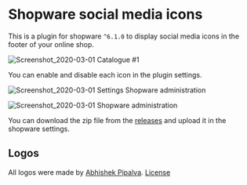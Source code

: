# Shopware social media icons

This is a plugin for shopware `^6.1.0` to display social media icons in the footer of your online shop.

![Screenshot_2020-03-01 Catalogue #1](https://user-images.githubusercontent.com/45712972/75630569-2c306500-5bec-11ea-9902-bf2c80ec5630.png)

You can enable and disable each icon in the plugin settings.

![Screenshot_2020-03-01 Settings Shopware administration](https://user-images.githubusercontent.com/45712972/75630853-613db700-5bee-11ea-9839-453e716405ee.png)

![Screenshot_2020-03-01 Shopware administration](https://user-images.githubusercontent.com/45712972/75630570-2cc8fb80-5bec-11ea-9034-3e67723dda4b.png)

You can download the zip file from the [releases](https://github.com/sebastianvolk/shopware-social-media-icons/releases/latest) and upload it in the shopware settings.

## Logos

All logos were made by [Abhishek Pipalva](https://www.iconfinder.com/abhishekpipalva). [License](https://creativecommons.org/licenses/by-sa/3.0/)
